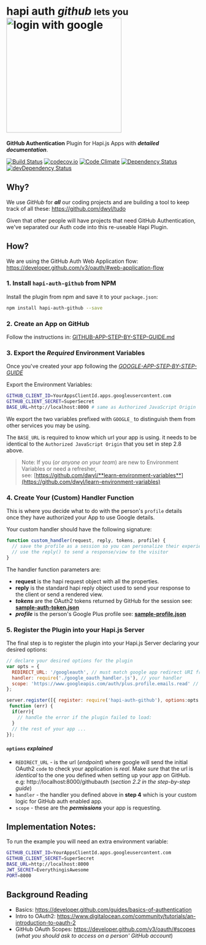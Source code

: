# hapi auth *github* <small>lets you</small> <img width="300" alt="login with google" src="https://cloud.githubusercontent.com/assets/194400/11214293/4e309bf2-8d38-11e5-8d46-b347b2bd242e.png">

**GitHub Authentication** Plugin for Hapi.js Apps with ***detailed documentation***.

[![Build Status](https://travis-ci.org/dwyl/hapi-auth-github.svg)](https://travis-ci.org/dwyl/hapi-auth-github)
[![codecov.io](https://codecov.io/github/dwyl/hapi-auth-github/coverage.svg?branch=master)](https://codecov.io/github/dwyl/hapi-auth-github?branch=master)
[![Code Climate](https://codeclimate.com/github/dwyl/hapi-auth-github/badges/gpa.svg)](https://codeclimate.com/github/dwyl/hapi-auth-github)
[![Dependency Status](https://david-dm.org/dwyl/hapi-auth-github.svg)](https://david-dm.org/dwyl/hapi-auth-github)
[![devDependency Status](https://david-dm.org/dwyl/hapi-auth-github/dev-status.svg)](https://david-dm.org/dwyl/hapi-auth-github#info=devDependencies)

## Why?

We use *GitHub* for ***all*** our coding projects and are building
a tool to keep track of all these: https://github.com/dwyl/tudo

Given that other people will have projects that need GitHub Authentication,  
we've separated our Auth code into this re-useable Hapi Plugin.

## How?

We are using the GitHub Auth Web Application flow:  
https://developer.github.com/v3/oauth/#web-application-flow

### 1. Install `hapi-auth-github` from NPM

Install the plugin from npm and save it to your `package.json`:

```sh
npm install hapi-auth-github --save
```

### 2. Create an App on GitHub

Follow the instructions in:
[GITHUB-APP-STEP-BY-STEP-GUIDE.md](https://github.com/dwyl/hapi-auth-github/blob/master/GITHUB-APP-STEP-BY-STEP-GUIDE.md)

### 3. Export the *Required* Environment Variables

Once you've created your app following the [*GOOGLE-APP-STEP-BY-STEP-GUIDE*](https://github.com/dwyl/hapi-auth-github/blob/master/CREATE-GOOGLE-APP-STEP-BY-STEP-GUIDE.md)

Export the Environment Variables:
```sh
GITHUB_CLIENT_ID=YourAppsClientId.apps.googleusercontent.com
GITHUB_CLIENT_SECRET=SuperSecret
BASE_URL=http://localhost:8000 # same as Authorized JavaScript Origin
```
We export the two variables prefixed with `GOOGLE_`
to distinguish them from other services you may be using.

The `BASE_URL` is required to know which url your app is using.
it needs to be identical to the `Authorized JavaScript Origin`
that you set in step 2.8 above.

> Note: If you (*or anyone on your team*) are new to
Environment Variables or need a refresher,  
see: [https://github.com/dwyl/**learn-environment-variables**](https://github.com/dwyl/learn-environment-variables)

### 4. Create Your (Custom) Handler Function

This is where you decide what to do with the person's `profile` details  
once they have authorized your App to use Google details.

Your custom handler should have the following signature:
```js
function custom_handler(request, reply, tokens, profile) {
  // save the profile as a session so you can personalize their experience of your app
  // use the reply() to send a response/view to the visitor
}
```
The handler function parameters are:
+ **request** is the hapi request object with all the properties.
+ **reply** is the standard hapi reply object used to send your response to the client or send a rendered view.
+ ***tokens*** are the OAuth2 tokens returned by GitHub for the session
see: [**sample-auth-token.json**](https://github.com/dwyl/hapi-auth-github/blob/master/test/fixtures/sample-auth-token.json)
+ ***profile*** is the person's Google Plus profile
see: [**sample-profile.json**](https://github.com/dwyl/hapi-auth-github/blob/master/test/fixtures/sample-profile.json)

### 5. Register the Plugin into your Hapi.js Server

The final step is to register the plugin into your Hapi.js Server
declaring your desired options:

```js
// declare your desired options for the plugin
var opts = {
  REDIRECT_URL: '/googleauth', // must match google app redirect URI from step 2.8
  handler: require('./google_oauth_handler.js'), // your handler
  scope: 'https://www.googleapis.com/auth/plus.profile.emails.read' // ask for their email address
};

server.register([{ register: require('hapi-auth-github'), options:opts }],
 function (err) {
  if(err){
    // handle the error if the plugin failed to load:  
  }
  // the rest of your app ...
});
```

#### `options` *explained*

+ `REDIRECT_URL` - is the url (*endpoint*) where google will
send the initial OAuth2 `code` to check your application is *real*.
Make *sure* that the url is *identical* to the one you defined when
setting up your app on GitHub. e.g: http://localhost:8000/githubauth
(*section 2.2 in the step-by-step guide*)
+ `handler` - the handler you defined above in **step 4**
which is your custom logic for GitHub auth enabled app.
+ `scope` - these are the ***permissions*** your app is requesting.


## Implementation Notes:

To run the example you will need an extra environment variable:
```sh
GITHUB_CLIENT_ID=YourAppsClientId.apps.googleusercontent.com
GITHUB_CLIENT_SECRET=SuperSecret
BASE_URL=http://localhost:8000
JWT_SECRET=EverythingisAwesome
PORT=8000
```


## Background Reading

+ Basics: https://developer.github.com/guides/basics-of-authentication
+ Intro to OAuth2: https://www.digitalocean.com/community/tutorials/an-introduction-to-oauth-2
+ GitHub OAuth Scopes: https://developer.github.com/v3/oauth/#scopes
(*what you should ask to access on a person' GitHub account*)
